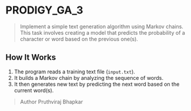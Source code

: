 # PRODIGY_GA_3

> Implement a simple text generation algorithm using Markov chains. This task involves creating a model that predicts the probability of a character or word based on the previous one(s).
## How It Works

1. The program reads a training text file (`input.txt`).
2. It builds a Markov chain by analyzing the sequence of words.
3. It then generates new text by predicting the next word based on the current word(s).

> Author
 Pruthviraj Bhapkar

